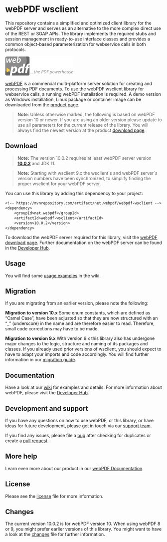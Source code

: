 # webPDF wsclient
This repository contains a simplified and optimized client library for the webPDF server and serves as an alternative to the more complex direct use of the REST or SOAP APIs.
The library implements the required stubs and session management in ready-to-use interface classes and provides a common object-based parameterization for webservice calls in both protocols.

![webPDF Logo](images/logo.png)

[webPDF](https://www.webpdf.de/) is a commercial multi-platform server solution for creating and processing PDF documents. To use the webPDF wsclient library for webservice calls, a running webPDF installation is required. A demo version as Windows installation, Linux package or container image can be downloaded from the [product page](https://docs.webpdf.de/docs/download/).

> **Note**: Unless otherwise marked, the following is based on webPDF version 10 or newer. If you are using an older version please update to use all parameters for the current release of the library. You will always find the newest version at the product [download page](https://docs.webpdf.de/docs/download/).

## Download

> **Note:** The version 10.0.2 requires at least webPDF server version **[10.0.2](https://docs.webpdf.de/changelog/)** and JDK 11.

> **Note:** Starting with wsclient 9.x the wsclient´s and webPDF server´s version numbers have been synchronized, to simplify finding the proper wsclient for your webPDF server.

You can use this library by adding this dependency to your project:
```
<!-- https://mvnrepository.com/artifact/net.webpdf/webpdf-wsclient -->
<dependency>
    <groupId>net.webpdf</groupId>
    <artifactId>webpdf-wsclient</artifactId>
    <version>10.0.2</version>
</dependency>
```

To download the webPDF server required for this library, 
visit the [webPDF download page](https://docs.webpdf.de/docs/download/).
Further documentation on the webPDF server can be found in the [Developer Hub](https://docs.webpdf.de/).

## Usage
You will find some [usage examples](https://github.com/softvision-dev/webpdf-wsclient/wiki/Usage) in the wiki.

## Migration
If you are migrating from an earlier version, please note the following:

**Migration to version 10.x**
Some enum constants, which are defined as “Camel Case”, have been adjusted so that they are now structured with an “_” (underscore) in the name and are therefore easier to read. Therefore, small code corrections may have to be made. 

**Migration to version 9.x**
With version 9.x this library also has undergone major changes to the logic,
structure and naming of its packages and classes.
If you already used prior versions of wsclient, you should expect to have to adapt your imports and code accordingly.
You will find further information in our [migration guide](https://github.com/softvision-dev/webpdf-wsclient/wiki/Migration).

## Documentation
Have a look at our [wiki](https://github.com/softvision-dev/webpdf-wsclient/wiki) for examples and details.
For more information about webPDF, please visit the [Developer Hub](https://docs.webpdf.de/).

## Development and support
If you have any questions on how to use webPDF, or this library,
or have ideas for future development, please get in touch via our [support team](https://docs.webpdf.de/docs/support).

If you find any issues, please file a [bug](https://github.com/softvision-dev/webpdf-wsclient/issues) after checking for duplicates or create a [pull request](https://github.com/softvision-dev/webpdf-wsclient/pulls).

## More help
Learn even more about our product in our [webPDF Documentation](https://www.webpdf.de/en/documentation).

## License
Please see the [license](LICENSE) file for more information.

## Changes
The current version 10.0.2 is for webPDF version 10. When using webPDF 8 or 9,
you might prefer earlier versions of this library.
You might want to have a look at the [changes](CHANGES.md) file for further information.

